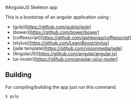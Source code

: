 #AngularJS Skeleton app

This is a bootstrap of an angular application using :
+ (gulp)[https://github.com/gulpjs/gulp]
+ (bower)[https://github.com/bower/bower]
+ (coffeescript)[https://github.com/jashkenas/coffeescript]
+ (stylus)[https://github.com/LearnBoost/stylus]
+ (jade template)[https://github.com/visionmedia/jade]
+ (AngularJS)[https://github.com/angular/angular.js]
+ (ui-router)[https://github.com/angular-ui/ui-router]

## Building
For compiling/building the app just run this command.
    
    $ gulp
